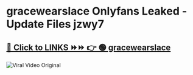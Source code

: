 
 # gracewearslace Onlyfans Leaked - Update Files jzwy7

## <h2><a href="https://clipsfans.com/gracewearslace&ref=git">🔗 Click to LINKS ⏩⏩ 👉 🟢 gracewearslace </a></h2>

<a href="https://clipsfans.com/gracewearslace&ref=git" rel="nofollow" data-target="animated-image.originalLink"><img src="https://i.ibb.co.com/xMMVF88/686577567.gif" alt="Viral Video Original" style="max-width: 100%; display: inline-block;" data-target="animated-image.originalImage"></a>

